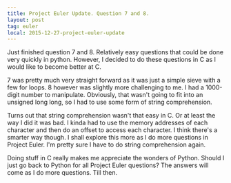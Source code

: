 ```yaml
---
title: Project Euler Update. Question 7 and 8.
layout: post
tag: euler
local: 2015-12-27-project-euler-update
---
```


Just finished question 7 and 8. Relatively easy questions that could be done very quickly in python. However, I decided to do these questions in C as I would like to become better at C.

7 was pretty much very straight forward as it was just a simple sieve with a few for loops. 8 however was slightly more challenging to me. I had a 1000-digit number to manipulate. Obviously, that wasn't going to fit into an unsigned long long, so I had to use some form of string comprehension.

Turns out that string comprehension wasn't that easy in C. Or at least the way I did it was bad. I kinda had to use the memory addresses of each character and then do an offset to access each character. I think there's a smarter way though. I shall explore this more as I do more questions in Project Euler. I'm pretty sure I have to do string comprehension again.

Doing stuff in C really makes me appreciate the wonders of Python. Should I just go back to Python for all Project Euler questions? The answers will come as I do more questions. Till then.
